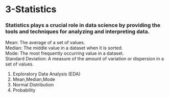# 3-Statistics
<h3>Statistics plays a crucial role in data science by providing the tools and techniques for analyzing and interpreting data.</h3>

<p>Mean: The average of a set of values.<br>
Median: The middle value in a dataset when it is sorted.<br>
Mode: The most frequently occurring value in a dataset.<br>
Standard Deviation: A measure of the amount of variation or dispersion in a set of values.</p>
<ol>
<li>Exploratory Data Analysis (EDA)</li>
<li>Mean,Median,Mode</li>
<li>Normal Distribution</li>
<li>Probability</li>
</ol>
